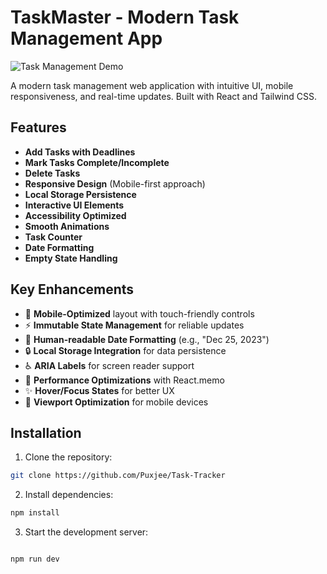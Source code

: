 # TaskMaster - Modern Task Management App

![Task Management Demo](https://via.placeholder.com/800x400.png?text=TaskMaster+Demo+GIF)

A modern task management web application with intuitive UI, mobile responsiveness, and real-time updates. Built with React and Tailwind CSS.

## Features

- **Add Tasks with Deadlines**
- **Mark Tasks Complete/Incomplete**
- **Delete Tasks**
- **Responsive Design** (Mobile-first approach)
- **Local Storage Persistence**
- **Interactive UI Elements**
- **Accessibility Optimized**
- **Smooth Animations**
- **Task Counter**
- **Date Formatting**
- **Empty State Handling**

## Key Enhancements

- 📱 **Mobile-Optimized** layout with touch-friendly controls
- ⚡ **Immutable State Management** for reliable updates
- 📅 **Human-readable Date Formatting** (e.g., "Dec 25, 2023")
- 🔒 **Local Storage Integration** for data persistence
- ♿ **ARIA Labels** for screen reader support
- 🚀 **Performance Optimizations** with React.memo
- ✨ **Hover/Focus States** for better UX
- 📱 **Viewport Optimization** for mobile devices

## Installation

1. Clone the repository:

```bash
git clone https://github.com/Puxjee/Task-Tracker
```

2. Install dependencies:

```bash
npm install
```

3. Start the development server:

```bash

npm run dev
```
